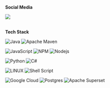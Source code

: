**Social Media**

<a href="https://www.linkedin.com/in/liam-tripp/">
  <img align="left" src="https://img.shields.io/badge/LinkedIn-0077B5?style=flat&logo=linkedin&logoColor=white" /> 
</a>


<br>  
<br>
  
**Tech Stack**  

<!-- badges source: https://raw.githubusercontent.com/alexandresanlim/Badges4-README.md-Profile/master/README.md -->

![Java](https://img.shields.io/badge/java-%23ED8B00.svg?style=flat&logo=openjdk&logoColor=white) ![Apache Maven](https://img.shields.io/badge/Apache%20Maven-C71A36?style=flat&logo=Apache%20Maven&logoColor=white)

![JavaScript](https://img.shields.io/badge/JavaScript-323330?style=flat&logo=javascript&logoColor=F7DF1E) ![NPM](https://img.shields.io/badge/npm-CB3837?style=flat&logo=npm&logoColor=white) ![Nodejs](https://img.shields.io/badge/Node%20js-339933?style=flate&logo=nodedotjs&logoColor=white)

![Python](https://img.shields.io/badge/python-3670A0?style=flat&logo=python&logoColor=ffdd54) ![C#](https://img.shields.io/badge/C%23-239120?style=flat&logo=c-sharp&logoColor=white) 

![LINUX](https://img.shields.io/badge/Linux-FCC624?style=flat&logo=linux&logoColor=black) ![Shell Script](https://img.shields.io/badge/shell_script-%23121011.svg?style=flat&logo=gnu-bash&logoColor=white) 

![Google Cloud](https://img.shields.io/badge/Google%20Cloud-%234285F4.svg?style=flat&logo=google-cloud&logoColor=white) ![Postgres](https://img.shields.io/badge/postgres-%23316192.svg?style=flat&logo=postgresql&logoColor=white) ![Apache Superset](https://img.shields.io/badge/Apache%20Superset-484848?style=flat)
